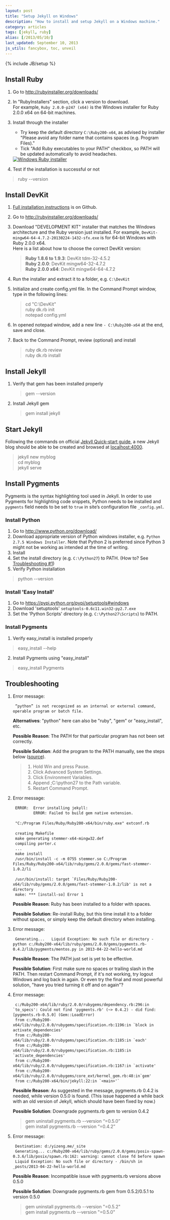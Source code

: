 ```yaml
---
layout: post
title: "Setup Jekyll on Windows"
description: "How to install and setup Jekyll on a Windows machine."
category: articles
tags: [jekyll, ruby]
alias: [/2013/05/10/]
last_updated: September 10, 2013
js_utils: fancybox, toc, unveil
---
```

{% include JB/setup %}

<div id="toc"></div>

## <a id="install-ruby"></a>Install Ruby

1. Go to <http://rubyinstaller.org/downloads/>

2. In "RubyInstallers" section, click a version to download.
<br />For example, `Ruby 2.0.0-p247 (x64)` is the Windows installer
for Ruby 2.0.0 x64 on 64-bit machines.

3. Install through the installer

    - Try keep the default directory `C:\Ruby200-x64`, as advised by installer "Please avoid any folder name that contains spaces (e.g. Program Files)."
    - Tick "Add Ruby executables to your PATH" checkbox, so PATH will be updated
automatically to avoid headaches.

    <a class="post-image" href="/assets/images/posts/2013-05-11-ruby-installer.png" title="Windows Ruby installer">
        <img itemprop="image" data-src="/assets/images/posts/2013-05-11-ruby-installer.png" src="/assets/js/unveil/loader.gif" alt="Windows Ruby installer" />
    </a>

4. Test if the installation is successful or not
> ruby --version

## <a id="install-devkit"></a>Install DevKit

1. [Full installation instructions](https://github.com/oneclick/rubyinstaller/wiki/Development-Kit#installation-instructions) is on Github.

2. Go to <http://rubyinstaller.org/downloads/>

3. Download "DEVELOPMENT KIT" installer that matches the Windows architecture
and the Ruby version just installed.
For example, `DevKit-mingw64-64-4.7.2-20130224-1432-sfx.exe` is for 64-bit Windows with Ruby 2.0.0 x64.
<br />Here is a list about how to choose the correct DevKit version:

    > **Ruby 1.8.6 to 1.9.3**: DevKit tdm-32-4.5.2<br />
    > **Ruby 2.0.0**: DevKit mingw64-32-4.7.2<br />
    > **Ruby 2.0.0 x64**: DevKit mingw64-64-4.7.2<br />

4. Run the installer and extract it to a folder, e.g. `C:\DevKit`

5. Initialize and create config.yml file. In the Command Prompt window,
type in the following lines:

    > cd "C:\DevKit"<br />
    > ruby dk.rb init<br />
    > notepad config.yml<br />

6. In opened notepad window, add a new line `- C:\Ruby200-x64` at the end, save and close.

7. Back to the Command Prompt, review (optional) and install

    > ruby dk.rb review<br />
    > ruby dk.rb install

## <a id="install-jekyll"></a>Install Jekyll
1. Verify that gem has been installed properly
    > gem --version

2. Install Jekyll gem
    > gem install jekyll

## <a id="start-jekyll"></a>Start Jekyll
Following the commands on official [Jekyll Quick-start guide](http://jekyllrb.com/docs/quickstart/),
a new Jekyll blog should be able to be created and browsed at [localhost:4000](http://localhost:4000).
> jekyll new myblog<br />
> cd myblog<br />
> jekyll serve<br />

## <a id="install-pygements"></a>Install Pygments

Pygments is the syntax highlighting tool used in Jekyll.
In order to use Pygments for highlighting code snippets,
Python needs to be installed and `pygments` field needs to be set to `true`
in site’s configuration file `_config.yml`.

### <a id="install-python"></a>Install Python
1. Go to <http://www.python.org/download/>
2. Download appropriate version of Python windows installer, e.g. `Python 2.7.5 Windows Installer`.
Note that Python 2 is preferred since Python 3 might not be working as intended at the time of writing.
3. Install
4. Set the install directory (e.g. `C:\Python27`) to PATH. (How to? See [Troubleshooting #1](#troubleshooting))
5. Verify Python installation
> python --version

### <a id="install-easy-install"></a>Install 'Easy Install'
1. Go to <https://pypi.python.org/pypi/setuptools#windows>
2. Download 'setuptools' `setuptools-0.6c11.win32-py2.7.exe`
3. Set the 'Python Scripts' directory (e.g. `C:\Python27\Scripts`) to PATH.

### <a id="install-pygements-2"></a>Install Pygments
1. Verify easy_install is installed properly
> easy_install --help
2. Install Pygments using "easy_install"
> easy_install Pygments

## <a id="troubleshooting"></a>Troubleshooting
1. Error message:

        “python” is not recognized as an internal or external command, operable program or batch file.

    **Alternatives**: "python" here can also be "ruby", "gem" or "easy_install", etc.

    **Possible Reason**: The PATH for that particular program has not been set correctly.

    **Possible Solution**: Add the program to the PATH manually, see the steps below ([source](http://stackoverflow.com/a/6318188/1177636)).
    > 1. Hold Win and press Pause.
    > 2. Click Advanced System Settings.
    > 3. Click Environment Variables.
    > 4. Append ;C:\python27 to the Path variable.
    > 5. Restart Command Prompt.

2. Error message:

        ERROR:  Error installing jekyll:
                ERROR: Failed to build gem native extension.

        "C:/Program Files/Ruby/Ruby200-x64/bin/ruby.exe" extconf.rb

        creating Makefile
        make generating stemmer-x64-mingw32.def
        compiling porter.c
        ...
        make install
        /usr/bin/install -c -m 0755 stemmer.so C:/Program Files/Ruby/Ruby200-x64/lib/ruby/gems/2.0.0/gems/fast-stemmer-1.0.2/li
         
        /usr/bin/install: target `Files/Ruby/Ruby200-x64/lib/ruby/gems/2.0.0/gems/fast-stemmer-1.0.2/lib' is not a directory
        make: *** [install-so] Error 1

    **Possible Reason**: Ruby has been installed to a folder with spaces.

    **Possible Solution**: Re-install Ruby, but this time install it to a folder without spaces,
    or simply keep the default directory when installing.

3. Error message:

        Generating...   Liquid Exception: No such file or directory - python c:/Ruby200-x64/lib/ruby/gems/2.0.0/gems/pygments.rb-0.4.2/lib/pygments/mentos.py in 2013-04-22-hello-world.md

    **Possible Reason**: The PATH just set is yet to be effective.

    **Possible Solution**: First make sure no spaces or trailing slash in the PATH. Then restart Command Prompt, if it's not working,
    try logout Windows and log back in again.
    Or even try the final and most powerful solution, "have you tried turning it off and on again"?

4. Error message:

        c:/Ruby200-x64/lib/ruby/2.0.0/rubygems/dependency.rb:296:in `to_specs': Could not find 'pygments.rb' (~> 0.4.2) - did find: [pygments.rb-0.5.0] (Gem::LoadError)
        from c:/Ruby200-x64/lib/ruby/2.0.0/rubygems/specification.rb:1196:in `block in activate_dependencies'
        from c:/Ruby200-x64/lib/ruby/2.0.0/rubygems/specification.rb:1185:in `each'
        from c:/Ruby200-x64/lib/ruby/2.0.0/rubygems/specification.rb:1185:in `activate_dependencies'
        from c:/Ruby200-x64/lib/ruby/2.0.0/rubygems/specification.rb:1167:in `activate'
        from c:/Ruby200-x64/lib/ruby/2.0.0/rubygems/core_ext/kernel_gem.rb:48:in`gem'
        from c:/Ruby200-x64/bin/jekyll:22:in `<main>'`

    **Possible Reason**: As suggested in the message, pygments.rb 0.4.2 is needed,
    while version 0.5.0 is found.
    (This issue happened a while back with an old version of Jekyll,
    which should have been fixed by now.)

    **Possible Solution**: Downgrade pygments.rb gem to version 0.4.2
    > gem uninstall pygments.rb --version “=0.5.0”<br />
    > gem install pygments.rb --version “=0.4.2”

5. Error message:

        Destination: d:/yizeng.me/_site
        Generating... c:/Ruby200-x64/lib/ruby/gems/2.0.0/gems/posix-spawn-0.3.6/lib/posix/spawn.rb:162: warning: cannot close fd before spawn
        Liquid Exception: No such file or directory - /bin/sh in _posts/2013-04-22-hello-world.md

    **Possible Reason**: Incompatible issue with pygments.rb versions above 0.5.0

    **Possible Solution**: Downgrade pygments.rb gem from 0.5.2/0.5.1 to version 0.5.0
    > gem uninstall pygments.rb --version "=0.5.2"<br />
    > gem install pygments.rb --version "=0.5.0"
